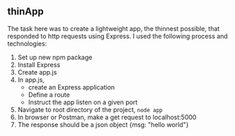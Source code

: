 ## thinApp

The task here was to create a lightweight app, the thinnest possible, that responded to http requests using Express.  I used the following process and technologies:
1. Set up new npm package
2. Install Express
3. Create app.js
4. In app.js,
    * create an Express application
    * Define a route
    * Instruct the app listen on a given port
5. Navigate to root directory of the project, `node app`
6. In browser or Postman, make a get request to localhost:5000
7. The response should be a json object {msg: "hello world"}
